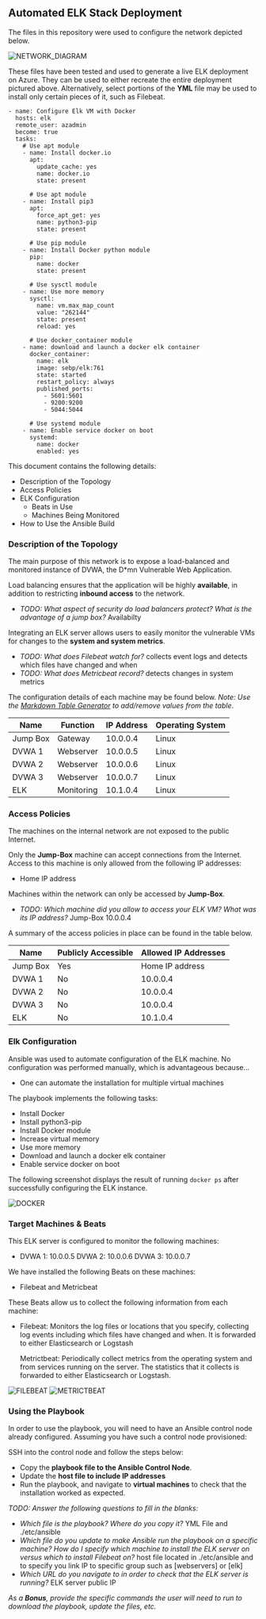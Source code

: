 ## Automated ELK Stack Deployment

The files in this repository were used to configure the network depicted below.

![NETWORK_DIAGRAM](https://github.com/SigmaRellik/Project-1/blob/438f067bdf48704b395ef192139bff6d24acee9e/Diagrams/diagram.png)

These files have been tested and used to generate a live ELK deployment on Azure. They can be used to either recreate the entire deployment pictured above. Alternatively, select portions of the **YML** file may be used to install only certain pieces of it, such as Filebeat.

```---
- name: Configure Elk VM with Docker
  hosts: elk
  remote_user: azadmin
  become: true
  tasks:
    # Use apt module
    - name: Install docker.io
      apt:
        update_cache: yes
        name: docker.io
        state: present

      # Use apt module
    - name: Install pip3
      apt:
        force_apt_get: yes
        name: python3-pip
        state: present

      # Use pip module
    - name: Install Docker python module
      pip:
        name: docker
        state: present

      # Use sysctl module
    - name: Use more memory
      sysctl:
        name: vm.max_map_count
        value: "262144"
        state: present
        reload: yes

      # Use docker_container module
    - name: download and launch a docker elk container
      docker_container:
        name: elk
        image: sebp/elk:761
        state: started
        restart_policy: always
        published_ports:
          - 5601:5601
          - 9200:9200
          - 5044:5044

      # Use systemd module
    - name: Enable service docker on boot
      systemd:
        name: docker
        enabled: yes
  ```
  
  
This document contains the following details:
- Description of the Topology
- Access Policies
- ELK Configuration
  - Beats in Use
  - Machines Being Monitored
- How to Use the Ansible Build


### Description of the Topology

The main purpose of this network is to expose a load-balanced and monitored instance of DVWA, the D*mn Vulnerable Web Application.

Load balancing ensures that the application will be highly **available**, in addition to restricting **inbound access** to the network.
- _TODO: What aspect of security do load balancers protect? What is the advantage of a jump box?_ Availabilty

Integrating an ELK server allows users to easily monitor the vulnerable VMs for changes to the **system and system metrics**.
- _TODO: What does Filebeat watch for?_ collects event logs and detects which files have changed and when
- _TODO: What does Metricbeat record?_ detects changes in system metrics

The configuration details of each machine may be found below.
_Note: Use the [Markdown Table Generator](http://www.tablesgenerator.com/markdown_tables) to add/remove values from the table_.

| Name      | Function   | IP Address | Operating System |
|-----------|------------|------------|------------------|
| Jump Box  | Gateway    | 10.0.0.4   | Linux            |
| DVWA 1    | Webserver  | 10.0.0.5   | Linux            |
| DVWA 2    | Webserver  | 10.0.0.6   | Linux            |
| DVWA 3    | Webserver  | 10.0.0.7   | Linux            |
| ELK       | Monitoring | 10.1.0.4   | Linux            |

### Access Policies

The machines on the internal network are not exposed to the public Internet. 

Only the **Jump-Box** machine can accept connections from the Internet. Access to this machine is only allowed from the following IP addresses:
- Home IP address

Machines within the network can only be accessed by **Jump-Box**.
- _TODO: Which machine did you allow to access your ELK VM? What was its IP address?_ Jump-Box 10.0.0.4

A summary of the access policies in place can be found in the table below.

| Name     | Publicly Accessible | Allowed IP Addresses |
|----------|---------------------|----------------------|
| Jump Box |  Yes                | Home IP address      |
| DVWA 1   |  No                 | 10.0.0.4             |
| DVWA 2   |  No                 | 10.0.0.4             |
| DVWA 3   |  No                 | 10.0.0.4             |
| ELK      |  No                 | 10.1.0.4             |

### Elk Configuration

Ansible was used to automate configuration of the ELK machine. No configuration was performed manually, which is advantageous because...
- One can automate the installation for multiple virtual machines

The playbook implements the following tasks:
- Install Docker
- Install python3-pip
- Install Docker module
- Increase virtual memory
- Use more memory
- Download and launch a docker elk container
- Enable service docker on boot

The following screenshot displays the result of running `docker ps` after successfully configuring the ELK instance.

![DOCKER](https://github.com/SigmaRellik/Project-1/blob/0da5cf7d2f910f47b46f732e81db68fac1a2a964/Linux/docker_ps.png)

### Target Machines & Beats
This ELK server is configured to monitor the following machines:
- DVWA 1: 10.0.0.5
  DVWA 2: 10.0.0.6
  DVWA 3: 10.0.0.7

We have installed the following Beats on these machines:
- Filebeat and Metricbeat

These Beats allow us to collect the following information from each machine:
- Filebeat: Monitors the log files or locations that you specify, collecting log events including which files have changed and when. It is forwarded to either Elasticsearch or Logstash

  Metrictbeat: Periodically collect metrics from the operating system and from services running on the server. The statistics that it collects is forwarded to either Elasticsearch or Logstash.

![FILEBEAT](https://github.com/SigmaRellik/Project-1/blob/2fadeac884df00fab42cebe16f5e386acbf0379e/Linux/Filebeat.png)
![METRICTBEAT](https://github.com/SigmaRellik/Project-1/blob/2fadeac884df00fab42cebe16f5e386acbf0379e/Linux/Metrictbeat.png)

### Using the Playbook
In order to use the playbook, you will need to have an Ansible control node already configured. Assuming you have such a control node provisioned: 

SSH into the control node and follow the steps below:
- Copy the **playbook file to the Ansible Control Node**.
- Update the **host file to include IP addresses**
- Run the playbook, and navigate to **virtual machines** to check that the installation worked as expected.

_TODO: Answer the following questions to fill in the blanks:_
- _Which file is the playbook? Where do you copy it?_ YML File and ./etc/ansible
- _Which file do you update to make Ansible run the playbook on a specific machine? How do I specify which machine to install the ELK server on versus which to install Filebeat on?_ host file located in ./etc/ansible and to specify you link IP to specific group such as [webservers] or [elk] 
- _Which URL do you navigate to in order to check that the ELK server is running?_ ELK server public IP

_As a **Bonus**, provide the specific commands the user will need to run to download the playbook, update the files, etc._
